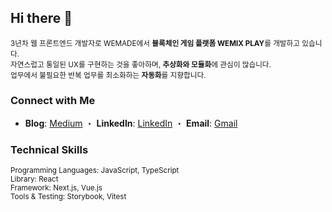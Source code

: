 ## Hi there 👋

<small>3년차 웹 프론트엔드 개발자로 WEMADE에서 **블록체인 게임 플랫폼 WEMIX PLAY**를 개발하고 있습니다.  
자연스럽고 통일된 UX를 구현하는 것을 좋아하며, **추상화와 모듈화**에 관심이 많습니다.  
업무에서 불필요한 반복 업무를 최소화하는 **자동화**를 지향합니다.</small> 

### Connect with Me  
- **Blog**: [Medium](#) ・ **LinkedIn**: [LinkedIn](#) ・ **Email**: [Gmail](#)  

### Technical Skills  
<small>Programming Languages: JavaScript, TypeScript</small>  
<small>Library: React</small>  
<small>Framework: Next.js, Vue.js</small>  
<small>Tools & Testing: Storybook, Vitest</small>  
